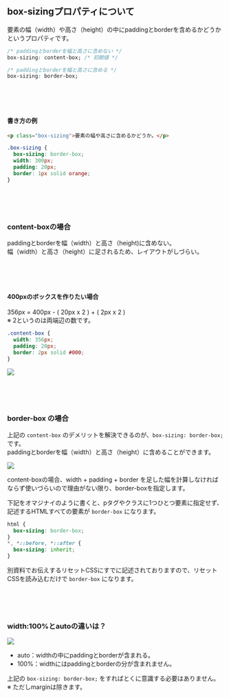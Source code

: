 ## box-sizingプロパティについて


要素の幅（width）や高さ（height）の中にpaddingとborderを含めるかどうかというプロパティです。

```css
/* paddingとborderを幅と高さに含めない */
box-sizing: content-box; /* 初期値 */

/* paddingとborderを幅と高さに含める */
box-sizing: border-box;
```

<br><br><br>

#### 書き方の例
```html
<p class="box-sizing">要素の幅や高さに含めるかどうか。</p>
```
```css
.box-sizing {
  box-sizing: border-box;
  width: 300px;
  padding: 20px;
  border: 1px solid orange;
}
```
<br><br><br>

### content-boxの場合


paddingとborderを幅（width）と高さ（height)に含めない。  
幅（width）と高さ（height）に足されるため、レイアウトがしづらい。

<br><br><br>

#### 400pxのボックスを作りたい場合

356px = 400px - ( 20px x 2 ) + ( 2px x 2 )  
※ 2というのは両端辺の数です。

```css
.content-box {
  width: 356px;
  padding: 20px;
  border: 2px solid #000;
}
```


![](https://laro.jp/wp-content/uploads/2019/11/lesson-css-boxsizing1.png)


<br><br><br>

### border-box の場合

上記の `content-box` のデメリットを解決できるのが、`box-sizing: border-box;` です。  
paddingとborderを幅（width）と高さ（height）に含めることができます。


![](https://laro.jp/wp-content/uploads/2019/11/lesson-css-boxsizing2.png)


content-boxの場合、width + padding + border を足した幅を計算しなければならず使いづらいので理由がない限り、border-boxを指定します。

下記をオマジナイのように書くと、pタグやクラスに1つひとつ要素に指定せず、記述するHTMLすべての要素が `border-box` になります。

```css
html {
  box-sizing: border-box;
}
*, *::before, *::after {
  box-sizing: inherit;
}
```

別資料でお伝えするリセットCSSにすでに記述されておりますので、リセットCSSを読み込むだけで `border-box` になります。


<br><br><br>

### width:100%とautoの違いは？

![](https://laro.jp/wp-content/uploads/2019/11/lesson-css-boxsizing3.png)

- auto：widthの中にpaddingとborderが含まれる。
- 100%：widthにはpaddingとborderの分が含まれません。

上記の `box-sizing: border-box;` をすればとくに意識する必要はありません。  
※ ただしmarginは除きます。

